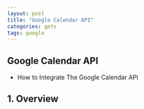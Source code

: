 ```yaml
---
layout: post
title: "Google Calendar API"
categories: gets
tags: google 
---
```


Google Calendar API
------------

  * How to Integrate The Google Calendar API 


## 1. Overview




